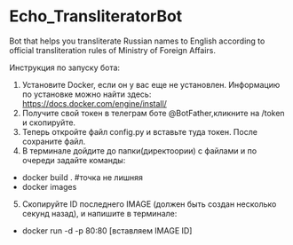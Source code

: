 # Echo_TransliteratorBot
Bot that helps you transliterate Russian names to English according to official transliteration rules of Ministry of Foreign Affairs.

Инструкция по запуску бота:
1. Установите Docker, если он у вас еще не установлен. Информацию по установке можно найти здесь: https://docs.docker.com/engine/install/
2. Получите свой токен в телеграм боте @BotFather,кликните на /token и скопируйте.
3. Теперь откройте файл config.py и вставьте туда токен. После сохраните файл.
4. В терминале дойдите до папки(директоории) с файлами и по очереди задайте команды:
  - docker build .  #точка не лишняя
  - docker images
5. Скопируйте ID последнего IMAGE (должен быть создан несколько секунд назад), и напишите в терминале:
  - docker run -d -p 80:80 [вставляем IMAGE ID] 
